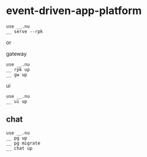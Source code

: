 # event-driven-app-platform

```nu
use __.nu
__ serve --rpk
```

or

gateway
```nu
use __.nu
__ rpk up
__ gw up
```

ui
```nu
use __.nu
__ ui up
```


## chat
```nu
use __.nu
__ pg up
__ pg migrate
__ chat up
```

